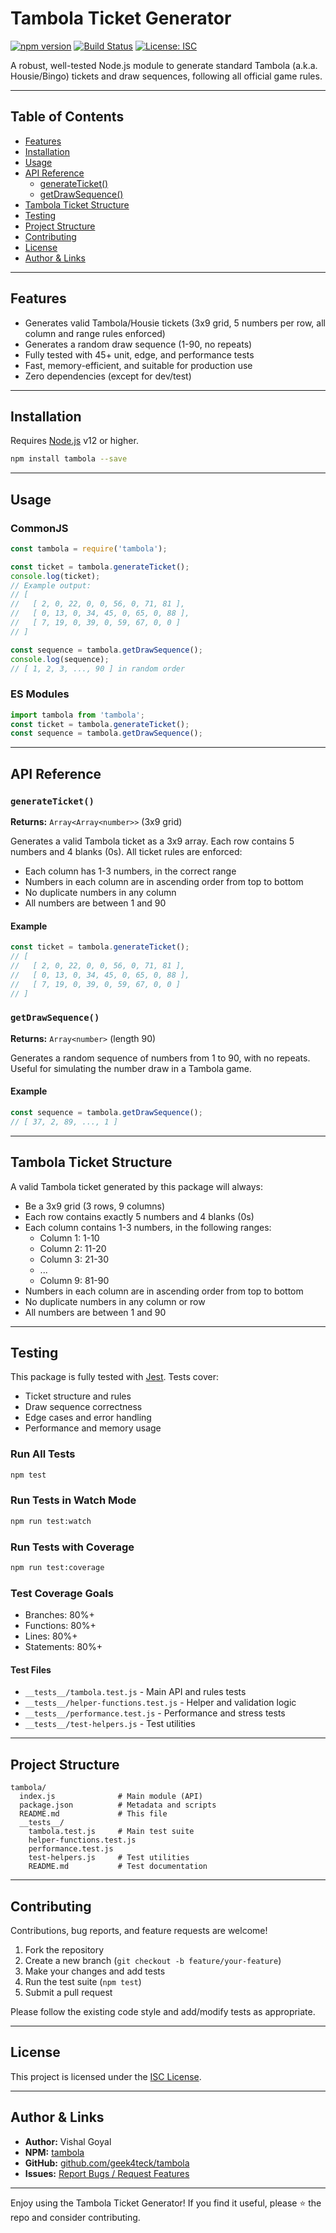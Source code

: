 # Tambola Ticket Generator

[![npm version](https://img.shields.io/npm/v/tambola.svg)](https://www.npmjs.com/package/tambola)
[![Build Status](https://img.shields.io/github/workflow/status/geek4teck/tambola/CI)](https://github.com/geek4teck/tambola/actions)
[![License: ISC](https://img.shields.io/badge/License-ISC-blue.svg)](LICENSE)

A robust, well-tested Node.js module to generate standard Tambola (a.k.a. Housie/Bingo) tickets and draw sequences, following all official game rules.

---

## Table of Contents
- [Features](#features)
- [Installation](#installation)
- [Usage](#usage)
- [API Reference](#api-reference)
  - [generateTicket()](#generateticket)
  - [getDrawSequence()](#getdrawsequence)
- [Tambola Ticket Structure](#tambola-ticket-structure)
- [Testing](#testing)
- [Project Structure](#project-structure)
- [Contributing](#contributing)
- [License](#license)
- [Author & Links](#author--links)

---

## Features
- Generates valid Tambola/Housie tickets (3x9 grid, 5 numbers per row, all column and range rules enforced)
- Generates a random draw sequence (1-90, no repeats)
- Fully tested with 45+ unit, edge, and performance tests
- Fast, memory-efficient, and suitable for production use
- Zero dependencies (except for dev/test)

---

## Installation

Requires [Node.js](https://nodejs.org/) v12 or higher.

```bash
npm install tambola --save
```

---

## Usage

### CommonJS
```js
const tambola = require('tambola');

const ticket = tambola.generateTicket();
console.log(ticket);
// Example output:
// [
//   [ 2, 0, 22, 0, 0, 56, 0, 71, 81 ],
//   [ 0, 13, 0, 34, 45, 0, 65, 0, 88 ],
//   [ 7, 19, 0, 39, 0, 59, 67, 0, 0 ]
// ]

const sequence = tambola.getDrawSequence();
console.log(sequence);
// [ 1, 2, 3, ..., 90 ] in random order
```

### ES Modules
```js
import tambola from 'tambola';
const ticket = tambola.generateTicket();
const sequence = tambola.getDrawSequence();
```

---

## API Reference

### `generateTicket()`
**Returns:** `Array<Array<number>>` (3x9 grid)

Generates a valid Tambola ticket as a 3x9 array. Each row contains 5 numbers and 4 blanks (0s). All ticket rules are enforced:
- Each column has 1-3 numbers, in the correct range
- Numbers in each column are in ascending order from top to bottom
- No duplicate numbers in any column
- All numbers are between 1 and 90

#### Example
```js
const ticket = tambola.generateTicket();
// [
//   [ 2, 0, 22, 0, 0, 56, 0, 71, 81 ],
//   [ 0, 13, 0, 34, 45, 0, 65, 0, 88 ],
//   [ 7, 19, 0, 39, 0, 59, 67, 0, 0 ]
// ]
```

### `getDrawSequence()`
**Returns:** `Array<number>` (length 90)

Generates a random sequence of numbers from 1 to 90, with no repeats. Useful for simulating the number draw in a Tambola game.

#### Example
```js
const sequence = tambola.getDrawSequence();
// [ 37, 2, 89, ..., 1 ]
```

---

## Tambola Ticket Structure
A valid Tambola ticket generated by this package will always:
- Be a 3x9 grid (3 rows, 9 columns)
- Each row contains exactly 5 numbers and 4 blanks (0s)
- Each column contains 1-3 numbers, in the following ranges:
  - Column 1: 1-10
  - Column 2: 11-20
  - Column 3: 21-30
  - ...
  - Column 9: 81-90
- Numbers in each column are in ascending order from top to bottom
- No duplicate numbers in any column or row
- All numbers are between 1 and 90

---

## Testing

This package is fully tested with [Jest](https://jestjs.io/). Tests cover:
- Ticket structure and rules
- Draw sequence correctness
- Edge cases and error handling
- Performance and memory usage

### Run All Tests
```bash
npm test
```

### Run Tests in Watch Mode
```bash
npm run test:watch
```

### Run Tests with Coverage
```bash
npm run test:coverage
```

### Test Coverage Goals
- Branches: 80%+
- Functions: 80%+
- Lines: 80%+
- Statements: 80%+

#### Test Files
- `__tests__/tambola.test.js` - Main API and rules tests
- `__tests__/helper-functions.test.js` - Helper and validation logic
- `__tests__/performance.test.js` - Performance and stress tests
- `__tests__/test-helpers.js` - Test utilities

---

## Project Structure
```
tambola/
  index.js              # Main module (API)
  package.json          # Metadata and scripts
  README.md             # This file
  __tests__/
    tambola.test.js     # Main test suite
    helper-functions.test.js
    performance.test.js
    test-helpers.js     # Test utilities
    README.md           # Test documentation
```

---

## Contributing

Contributions, bug reports, and feature requests are welcome!

1. Fork the repository
2. Create a new branch (`git checkout -b feature/your-feature`)
3. Make your changes and add tests
4. Run the test suite (`npm test`)
5. Submit a pull request

Please follow the existing code style and add/modify tests as appropriate.

---

## License

This project is licensed under the [ISC License](LICENSE).

---

## Author & Links

- **Author:** Vishal Goyal
- **NPM:** [tambola](https://www.npmjs.com/package/tambola)
- **GitHub:** [github.com/geek4teck/tambola](https://github.com/geek4teck/tambola)
- **Issues:** [Report Bugs / Request Features](https://github.com/geek4teck/tambola/issues)

---

Enjoy using the Tambola Ticket Generator! If you find it useful, please ⭐️ the repo and consider contributing.
